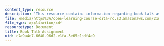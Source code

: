 ```yaml
---
content_type: resource
description: 'This resource contains information regarding book talk assignment. '
file: /media/https%3A/open-learning-course-data-rc.s3.amazonaws.com/21w-015-writing-and-rhetoric-writing-about-sports-fall-2013/c7a9a4e7668096d2e3fa3e65c1bdf4a9_MIT21W_015F13_BookTalkAssi.pdf
file_type: application/pdf
resourcetype: Document
title: Book Talk Assignment
uid: c7a9a4e7-6680-96d2-e3fa-3e65c1bdf4a9
---
```

